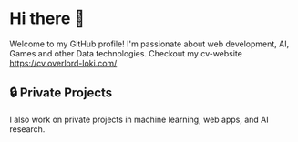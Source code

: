 <!--
**overlordLoki/overlordLoki** is a ✨ _special_ ✨ repository because its `README.md` (this file) appears on your GitHub profile.

Here are some ideas to get you started:

- 🔭 I’m currently working on ...
- 🌱 I’m currently learning ...
- 👯 I’m looking to collaborate on ...
- 🤔 I’m looking for help with ...
- 💬 Ask me about ...
- 📫 How to reach me: ...
- 😄 Pronouns: ...
- ⚡ Fun fact: ...
-->

# Hi there 👋

Welcome to my GitHub profile! I'm passionate about web development, AI, Games and other Data technologies.
Checkout my cv-website
https://cv.overlord-loki.com/

## 🔒 Private Projects
I also work on private projects in machine learning, web apps, and AI research.
